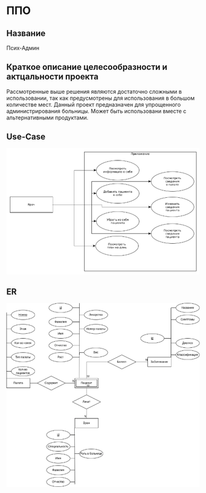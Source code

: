 # ППО

## Название

Псих-Админ

## Краткое описание целесообразности и актцальности проекта

Рассмотренные выше решения являются достаточно сложными в использовании, так как предусмотрены для использования в большом количестве мест.
Данный проект предназначен для упрощенного администрирования больницы.
Может быть использовани вместе с альтернативными продуктами.

## Use-Case

![usecase](lab-01/assets/use-case.png)

## ER

![er](lab-01/assets/ER.drawio.png)
